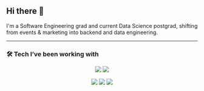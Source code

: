 ## Hi there 👋

I'm a Software Engineering grad and current Data Science postgrad, shifting from events & marketing into backend and data engineering.  

---
### 🛠️ Tech I’ve been working with

<p align="center">
  <img src="https://skillicons.dev/icons?i=python,cs,cpp,dotnet,flask" />
  <img src="https://skillicons.dev/icons?i=git,github,figma,mysql" />
</p>

<p align="center">
  <img src="https://img.shields.io/badge/Azure-0078D4?style=for-the-badge&logo=microsoftazure&logoColor=white" />
  <img src="https://img.shields.io/badge/Snowflake-29B5E8?style=for-the-badge&logo=snowflake&logoColor=white" />
  <img src="https://img.shields.io/badge/Prefect-0A1E3F?style=for-the-badge&logo=prefect&logoColor=white" />
</p>


